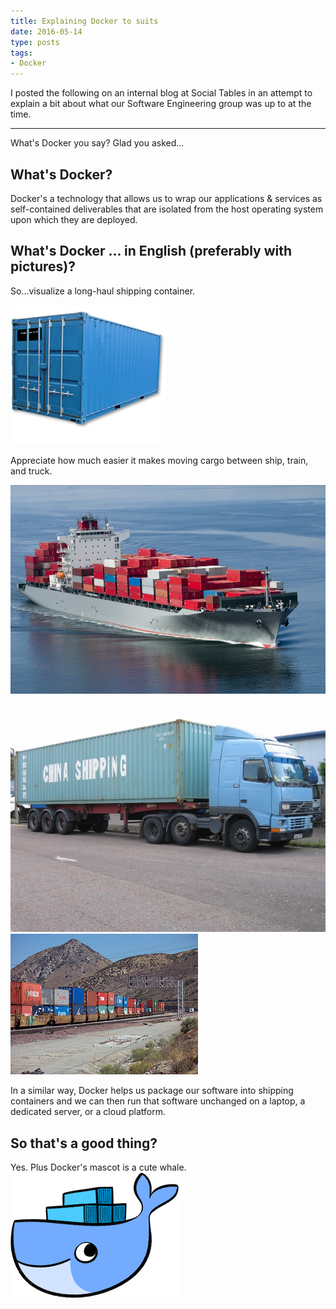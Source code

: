 ```yaml
---
title: Explaining Docker to suits
date: 2016-05-14
type: posts
tags:
- Docker
---
```


I posted the following on an internal blog at Social Tables in an attempt to explain a bit about what our Software Engineering group was up to at the time.

---
What's Docker you say? Glad you asked...
## What's Docker?
Docker's a technology that allows us to wrap our applications & services as self-contained deliverables that are isolated from the host operating system upon which they are deployed.
## What's Docker ... in English (preferably with pictures)?
So...visualize a long-haul shipping container.

![docker](/images/docker-1.jpg)

Appreciate how much easier it makes moving cargo between ship, train, and truck.

![docker](/images/docker-2.jpg)
![docker](/images/docker-3.jpg)
![docker](/images/docker-4.jpg)

In a similar way, Docker helps us package our software into shipping containers and we can then run that software unchanged on a laptop, a dedicated server, or a cloud platform.
## So that's a good thing?
Yes.  Plus Docker's mascot is a cute whale.
![Who doesn't like a cute whale?](/images/docker-5.png)
